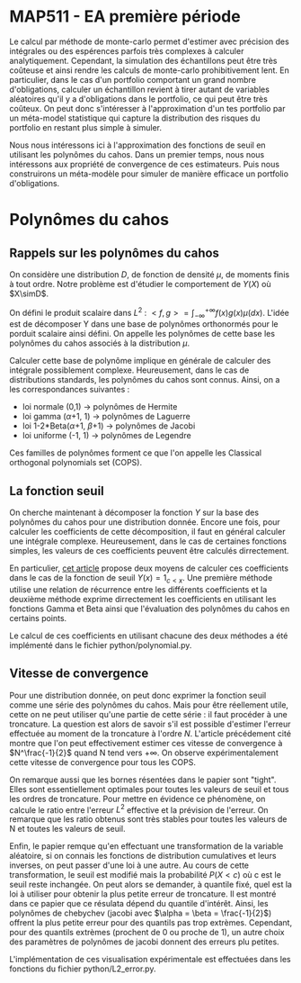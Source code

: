 # MAP511 - EA première période

Le calcul par méthode de monte-carlo permet d'estimer avec précision des intégrales ou des espérences parfois très complexes à calculer analytiquement. Cependant, la simulation des échantillons peut être très coûteuse et ainsi rendre les calculs de monte-carlo prohibitivement lent. En particulier, dans le cas d'un portfolio comportant un grand nombre d'obligations, calculer un échantillon revient à tirer autant de variables aléatoires qu'il y a d'obligations dans le portfolio, ce qui peut être très coûteux. On peut donc s'intéresser à l'approximation d'un tes portfolio par un méta-model statistique qui capture la distribution des risques du portfolio en restant plus simple à simuler.

Nous nous intéressons ici à l'approximation des fonctions de seuil en utilisant les polynômes du cahos. Dans un premier temps, nous nous intéressons aux propriété de convergence de ces estimateurs. Puis nous construirons un méta-modèle pour simuler de manière efficace un portfolio d'obligations.

# Polynômes du cahos

## Rappels sur les polynômes du cahos

On considère une distribution $D$, de fonction de densité $\mu$, de moments finis à tout ordre. Notre problème est d'étudier le comportement de $Y(X)$ où $X\simD$.

On défini le produit scalaire dans $L^2$ : $<f,g> = \int_{-\infty}^{+\infty} f(x)g(x)\mu(dx)$. L'idée est de décomposer Y dans une base de polynômes orthonormés pour le porduit scalaire ainsi défini. On appelle les polynômes de cette base les polynômes du cahos associés à la distribution $\mu$. 

Calculer cette base de polynôme implique en générale de calculer des intégrale possiblement complexe. Heureusement, dans le cas de distributions standards, les polynômes du cahos sont connus. Ainsi, on a les correspondances suivantes : 

- loi normale (0,1) -> polynômes de Hermite
- loi gamma ($\alpha$+1, 1) -> polynômes de Laguerre
- loi 1-2*Beta($\alpha$+1, $\beta$+1) -> polynômes de Jacobi
- loi uniforme (-1, 1) -> polynômes de Legendre

Ces familles de polynômes forment ce que l'on appelle les Classical orthogonal polynomials set (COPS). 

## La fonction seuil

On cherche maintenant à décomposer la fonction $Y$ sur la base des polynômes du cahos pour une distribution donnée. Encore une fois, pour calculer les coefficients de cette décomposition, il faut en général calculer une intégrale complexe. Heureusement, dans le cas de certaines fonctions simples, les valeurs de ces coefficients peuvent être calculés dirrectement.

En particulier, [cet article](https://hal.archives-ouvertes.fr/hal-03199734/document) propose deux moyens de calculer ces coefficients dans le cas de la fonction de seuil $Y(x) = 1_{c<x}$. Une première méthode utilise une relation de récurrence entre les différents coefficients et la deuxième méthode exprime dirrectement les coefficients en utilisant les fonctions Gamma et Beta ainsi que l'évaluation des polynômes du cahos en certains points.

Le calcul de ces coefficients en utilisant chacune des deux méthodes a été implémenté dans le fichier python/polynomial.py.

## Vitesse de convergence

Pour une distribution donnée, on peut donc exprimer la fonction seuil comme une série des polynômes du cahos. Mais pour être réellement utile, cette on ne peut utiliser qu'une partie de cette série : il faut procéder à une troncature. La question est alors de savoir s'il est possible d'estimer l'erreur effectuée au moment de la troncature à l'ordre $N$. L'article précédement cité montre que l'on peut effectivement estimer ces vitesse de convergence à $N^\frac{-1}{2}$ quand N tend vers $+\infty$. On observe expérimentalement cette vitesse de convergence pour tous les COPS. 

On remarque aussi que les bornes résentées dans le papier sont "tight". Elles sont essentiellement optimales pour toutes les valeurs de seuil et tous les ordres de troncature. Pour mettre en évidence ce phénomène, on calcule le ratio entre l'erreur $L^2$ effective et la prévision de l'erreur. On remarque que les ratio obtenus sont très stables pour toutes les valeurs de N et toutes les valeurs de seuil. 

Enfin, le papier remque qu'en effectuant une transformation de la variable aléatoire, si on connais les fonctions de distribution cumulatives et leurs inverses, on peut passer d'une loi à une autre. Au cours de cette transformation, le seuil est modifié mais la probabilité $P(X<c)$ où c est le seuil reste inchangée. On peut alors se demander, à quantile fixé, quel est la loi à utiliser pour obtenir la plus petite erreur de troncature. Il est montré dans ce papier que ce résulata dépend du quantile d'intérêt. Ainsi, les polynômes de chebychev (jacobi avec $\alpha = \beta = \frac{-1}{2}$) offrent la plus petite erreur pour des quantils pas trop extrèmes. Cependant, pour des quantils extrèmes (prochent de 0 ou proche de 1), un autre choix des paramètres de polynômes de jacobi donnent des erreurs plu petites. 

L'implémentation de ces visualisation expérimentale est effectuées dans les fonctions du fichier python/L2_error.py.


